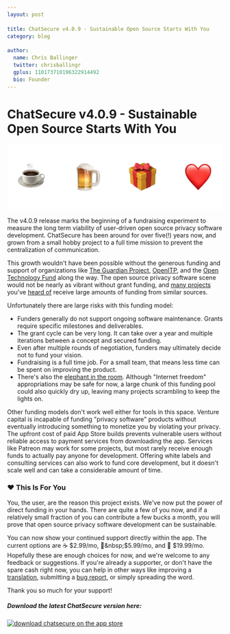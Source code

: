 ```yaml
---
layout: post

title: ChatSecure v4.0.9 - Sustainable Open Source Starts With You
category: blog

author:
  name: Chris Ballinger
  twitter: chrisballingr
  gplus: 110173710196322914492 
  bio: Founder
---
```


# ChatSecure v4.0.9 - Sustainable Open Source Starts With You

![Coffee Beer Gift Heart Emojis](/images/emojis.png)


The v4.0.9 release marks the beginning of a fundraising experiment to measure the long term viability of user-driven open source privacy software development. ChatSecure has been around for over five(!) years now, and grown from a small hobby project to a full time mission to prevent the centralization of communication. 

This growth wouldn't have been possible without the generous funding and support of organizations like [The Guardian Project](https://guardianproject.info), [OpenITP](https://twitter.com/openitp), and the [Open Technology Fund](https://www.opentech.fund) along the way. The open source privacy software scene would not be nearly as vibrant without grant funding, and [many projects](https://whispersystems.org) you've [heard of](https://www.torproject.org) receive large amounts of funding from similar sources. 

Unfortunately there are large risks with this funding model:

* Funders generally do not support ongoing software maintenance. Grants require specific milestones and deliverables.
* The grant cycle can be very long. It can take over a year and multiple iterations between a concept and secured funding.
* Even after multiple rounds of negotiation, funders may ultimately decide not to fund your vision.
* Fundraising is a full time job. For a small team, that means less time can be spent on improving the product.
* There's also the [elephant in the room](https://www.opentech.fund/article/update-congress-otfs-fy17-funding). Although "Internet freedom" appropriations may be safe for now, a large chunk of this funding pool could also quickly dry up, leaving many projects scrambling to keep the lights on.

Other funding models don't work well either for tools in this space. Venture capital is incapable of funding "privacy software" products without eventually introducing something to monetize you by violating your privacy. The upfront cost of paid App Store builds prevents vulnerable users without reliable access to payment services from downloading the app. Services like Patreon may work for some projects, but most rarely receive enough funds to actually pay anyone for development. Offering white labels and consulting services can also work to fund core development, but it doesn't scale well and can take a considerable amount of time.

### ❤️ This Is For You 

You, the user, are the reason this project exists. We've now put the power of direct funding in your hands.  There are quite a few of you now, and if a relatively small fraction of you can contribute a few bucks a month, you will prove that open source privacy software development can be sustainable.

You can now show your continued support directly within the app. The current options are ☕️&nbsp;$2.99/mo, 🍺&nbsp;$5.99/mo, and 🎁&nbsp;$19.99/mo. Hopefully these are enough choices for now, and we're welcome to any feedback or suggestions. If you're already a supporter, or don't have the spare cash right now, you can help in other ways like improving a [translation](http://transifex.com/projects/p/chatsecure/), submitting a [bug report](https://github.com/ChatSecure/ChatSecure-iOS/issues), or simply spreading the word.

Thank you so much for your support!

##### Download the latest ChatSecure version here:

[![download chatsecure on the app store](https://chatsecure.org/images/appstore.svg)](https://itunes.apple.com/us/app/chatsecure/id464200063)